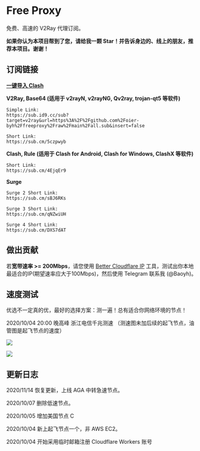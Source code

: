 # Free Proxy

免费、高速的 V2Ray 代理订阅。

**如果你认为本项目帮到了您，请给我一颗 Star！并告诉身边的、线上的朋友，推荐本项目。谢谢！**

## 订阅链接

[**一键导入 Clash**](clash://install-config?url=https%3A%2F%2Fsub.id9.cc%2Fsub%3Ftarget%3Dclash%26url%3Dhttps%253A%252F%252Fsub.cm%252F5czpwyb%257C%26insert%3Dfalse%26config%3D%25E5%2593%2581%25E4%25BA%2591%25E4%25B8%2593%25E5%25B1%259E%25E9%2585%258D%25E7%25BD%25AE%26emoji%3Dtrue%26list%3Dfalse%26udp%3Dfalse%26tfo%3Dfalse%26scv%3Dfalse%26fdn%3Dfalse%26sort%3Dfalse%26new_name%3Dtrue)

**V2Ray, Base64 (适用于 v2rayN, v2rayNG, Qv2ray, trojan-qt5 等软件)**

```
Simple Link:
https://sub.id9.cc/sub?target=v2ray&url=https%3A%2F%2Fgithub.com%2Foier-byh%2Ffreeproxy%2Fraw%2Fmain%2Fall.sub&insert=false

Short Link:
https://sub.cm/5czpwyb
```

**Clash, Rule (适用于 Clash for Android, Clash for Windows, ClashX 等软件)**

```
Short Link:
https://sub.cm/4EjqEr9
```

**Surge**

```
Surge 2 Short Link:
https://sub.cm/sBJ6RKs

Surge 3 Short Link:
https://sub.cm/qNZwiUH

Surge 4 Short Link:
https://sub.cm/DXS7dAT
```



## 做出贡献

若**宽带速率 >= 200Mbps**，请您使用 [Better Cloudflare IP](https://github.com/badafans/better-cloudflare-ip) 工具，测试出你本地最适合的IP(期望速率应大于100Mbps)，然后使用 Telegram 联系我 (@Baoyh)。

## 速度测试

优选不一定真的优，最好的选择方案：测一遍！总有适合你网络环境的节点！

2020/10/04 20:00 晚高峰 浙江电信千兆测速 （测速图未加后续的起飞节点，油管图是起飞节点的速度）

![](https://3o.hk/images/2020/10/04/image9209fa5a7fc2db59.md.png)

![](https://3o.hk/images/2020/10/04/image.png)

## 更新日志

2020/11/14 恢复更新，上线 AGA 中转急速节点。

2020/10/07 删除低速节点。

2020/10/05 增加美国节点 C

2020/10/04 新上起飞节点一个，非 AWS EC2。

2020/10/04 开始采用临时邮箱注册 Cloudflare Workers 账号
